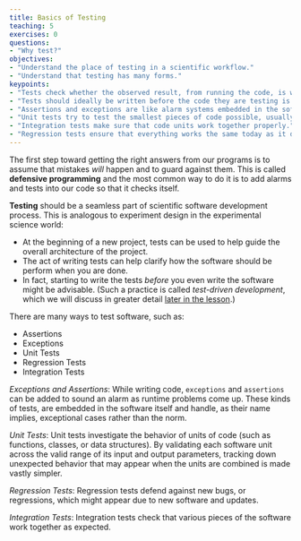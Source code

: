 ```yaml
---
title: Basics of Testing
teaching: 5
exercises: 0
questions:
- "Why test?"
objectives:
- "Understand the place of testing in a scientific workflow."
- "Understand that testing has many forms."
keypoints:
- "Tests check whether the observed result, from running the code, is what was expected ahead of time."
- "Tests should ideally be written before the code they are testing is written, however some tests must be written after the code is written."
- "Assertions and exceptions are like alarm systems embedded in the software, guarding against exceptional behaviour."
- "Unit tests try to test the smallest pieces of code possible, usually functions and methods."
- "Integration tests make sure that code units work together properly."
- "Regression tests ensure that everything works the same today as it did yesterday."
---
```


The first step toward getting the right answers from our programs is to assume
that mistakes *will* happen and to guard against them.  This is called
**defensive programming** and the most common way to do it is to add alarms and
tests into our code so that it checks itself.

**Testing** should be a seamless part of scientific software development process.
This is analogous to experiment design in the experimental science world:

- At the beginning of a new project, tests can be used to help guide the 
  overall architecture of the project.
- The act of writing tests can help clarify how the software should be perform when you are done. 
- In fact, starting to write the tests _before_ you even write the software 
  might be advisable. (Such a practice is called _test-driven development_, 
  which we will discuss in greater detail [later in the lesson](09-tdd.html).)

There are many ways to test software, such as:

- Assertions
- Exceptions
- Unit Tests
- Regression Tests
- Integration Tests

*Exceptions and Assertions*: While writing code, `exceptions` and `assertions` 
can be added to sound an alarm as runtime problems come up. These kinds of 
tests, are embedded in the software itself and handle, as their name implies, 
exceptional cases rather than the norm. 

*Unit Tests*: Unit tests investigate the behavior of units of code (such as
functions, classes, or data structures). By validating each software unit
across the valid range of its input and output parameters, tracking down
unexpected behavior that may appear when the units are combined is made vastly
simpler.

*Regression Tests*: Regression tests defend against new bugs, or regressions,
which might appear due to new software and updates. 

*Integration Tests*: Integration tests check that various pieces of the
software work together as expected. 
